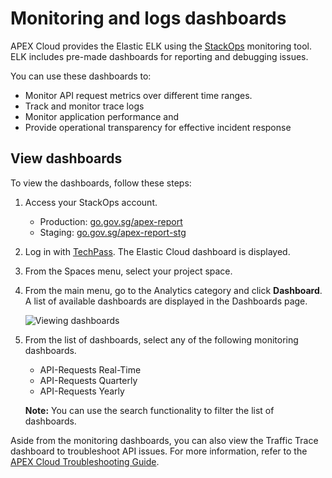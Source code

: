 # Monitoring and logs dashboards

APEX Cloud provides the Elastic ELK using the [StackOps](https://docs.developer.tech.gov.sg/docs/stackops-overview/) monitoring tool. ELK  includes pre-made dashboards for reporting and debugging issues.

You can use these dashboards to:
- Monitor API request metrics over different time ranges.
- Track and monitor trace logs
- Monitor application performance and
- Provide operational transparency for effective incident response

## View dashboards

To view the dashboards, follow these steps:

1. Access your StackOps account.

    - Production: [go.gov.sg/apex-report](https://go.gov.sg/apex-report)
    - Staging: [go.gov.sg/apex-report-stg](https://go.gov.sg/apex-report-stg)
2. Log in with [TechPass](https://docs.developer.tech.gov.sg/docs/apex-cloud-onboarding/docs/techpass). The Elastic Cloud dashboard is displayed.

3. From the Spaces menu, select your project space.

4. From the main menu, go to the Analytics category and click **Dashboard**. A list of available dashboards are displayed in the Dashboards page.

    ![Viewing dashboards](/docs/monitoring/image/Dashboards_intro.gif)

5. From the list of dashboards, select any of the following monitoring  dashboards.

   - API-Requests Real-Time
   - API-Requests Quarterly
   - API-Requests Yearly

   **Note:** You can use the search functionality to filter the list of  dashboards.

Aside from the monitoring dashboards, you can also view the Traffic Trace dashboard to troubleshoot API issues. For more information, refer to the [APEX Cloud Troubleshooting Guide](https://docs.developer.tech.gov.sg/docs/apex-cloud-troubleshooting-guide/).